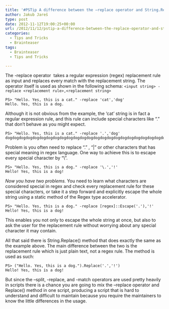 ```yaml
---
title: '#PSTip A difference between the –replace operator and String.Replace method'
author: Jakub Jareš
type: post
date: 2012-11-12T19:00:25+00:00
url: /2012/11/12/pstip-a-difference-between-the-replace-operator-and-string-replace-method/
categories:
  - Tips and Tricks
  - Brainteaser
tags:
  - Brainteaser
  - Tips and Tricks

---
```

The -replace operator  takes a regular expression (regex) replacement rule as input and replaces every match with the replacement string. The operator itself is used as shown in the following schema: `<input string> -replace <replacement rule>,<replacement string>`

```
PS> "Hello. Yes, this is a cat." -replace 'cat','dog'
Hello. Yes, this is a dog.
```

Although it is not obvious from the example, the ‘cat’ string is in fact a regular expression rule, and this rule can include special characters like “.” that don’t behave as you might expect.

```
PS> "Hello. Yes, this is a cat." -replace '.','dog'
dogdogdogdogdogdogdogdogdogdogdogdogdogdogdogdogdogdogdogdogdogdogdogdog
```

Problem is you often need to replace “.” , “|” or other characters that has special meaning in regex language. One way to achieve this is to escape every special character by “\”.

```
PS> "Hello. Yes, this is a dog." -replace '\.','!'
Hello! Yes, this is a dog!
```

_Now you have two problems._ You need to learn what characters are considered special in regex and check every replacement rule for these special characters, or take it a step forward and explicitly escape the whole string using a static method of the Regex type accelerator.

```
PS> "Hello. Yes, this is a dog." -replace [regex]::Escape('.'),'!'
Hello! Yes, this is a dog!
```

This enables you not only to escape the whole string at once, but also to ask the user for the replacement rule without worrying about any special character it may contain.

All that said there is String.Replace() method that does exactly the same as the example above. The main difference between the two is the replacement rule which is just plain text, not a regex rule. The method is used as such:

```
PS> ("Hello. Yes, this is a dog.").Replace('.','!')
Hello! Yes, this is a dog!
```

But since the –split, -replace, and -match operators are used pretty heavily in scripts there is a chance you are going to mix the –replace operator and Replace() method in one script, producing a script that is hard to understand and difficult to maintain because you require the maintainers to know the little differences in the usage.
